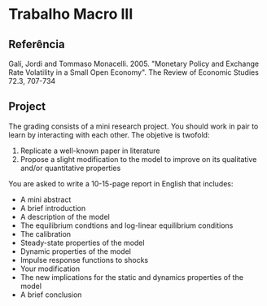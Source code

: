 # Trabalho Macro III

## Referência
Galí, Jordi and Tommaso Monacelli. 2005. "Monetary Policy and Exchange Rate Volatility in a Small Open Economy". The Review of Economic Studies 72.3, 707-734

## Project
The grading consists of a mini research project. You should work in pair to learn by interacting with each other. The objetive is twofold:
1. Replicate a well-known paper in literature
2. Propose a slight modification to the model to improve on its qualitative and/or quantitative properties

You are asked to write a 10-15-page report in English that includes:
- A mini abstract
- A brief introduction
- A description of the model
- The equilibrium condtions and log-linear equilibrium conditions
- The calibration
- Steady-state properties of the model
- Dynamic properties of the model
- Impulse response functions to shocks
- Your modification
- The new implications for the static and dynamics properties of the model
- A brief conclusion
